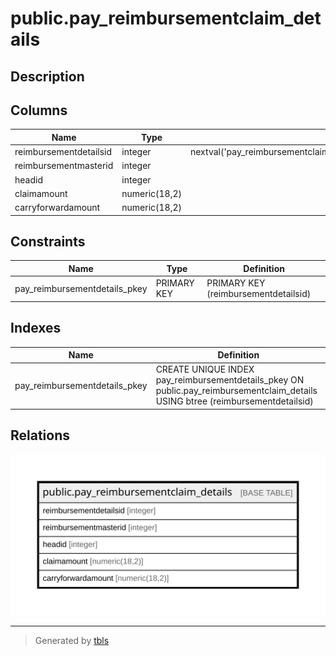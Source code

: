 # public.pay_reimbursementclaim_details

## Description

## Columns

| Name | Type | Default | Nullable | Children | Parents | Comment |
| ---- | ---- | ------- | -------- | -------- | ------- | ------- |
| reimbursementdetailsid | integer | nextval('pay_reimbursementclaim_details_reimbursementdetailsid_seq'::regclass) | false |  |  |  |
| reimbursementmasterid | integer |  | true |  |  |  |
| headid | integer |  | true |  |  |  |
| claimamount | numeric(18,2) |  | true |  |  |  |
| carryforwardamount | numeric(18,2) |  | true |  |  |  |

## Constraints

| Name | Type | Definition |
| ---- | ---- | ---------- |
| pay_reimbursementdetails_pkey | PRIMARY KEY | PRIMARY KEY (reimbursementdetailsid) |

## Indexes

| Name | Definition |
| ---- | ---------- |
| pay_reimbursementdetails_pkey | CREATE UNIQUE INDEX pay_reimbursementdetails_pkey ON public.pay_reimbursementclaim_details USING btree (reimbursementdetailsid) |

## Relations

![er](public.pay_reimbursementclaim_details.svg)

---

> Generated by [tbls](https://github.com/k1LoW/tbls)
